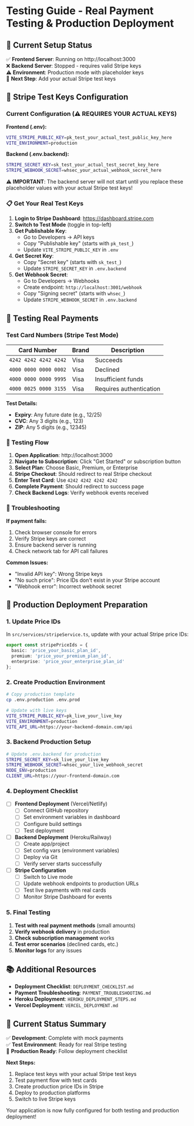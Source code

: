 # Testing Guide - Real Payment Testing & Production Deployment

## 🧪 Current Setup Status

✅ **Frontend Server**: Running on http://localhost:3000  
❌ **Backend Server**: Stopped - requires valid Stripe keys  
⚠️ **Environment**: Production mode with placeholder keys  
🔑 **Next Step**: Add your actual Stripe test keys  

## 🔑 Stripe Test Keys Configuration

### Current Configuration (⚠️ REQUIRES YOUR ACTUAL KEYS)

**Frontend (.env):**
```bash
VITE_STRIPE_PUBLIC_KEY=pk_test_your_actual_test_public_key_here
VITE_ENVIRONMENT=production
```

**Backend (.env.backend):**
```bash
STRIPE_SECRET_KEY=sk_test_your_actual_test_secret_key_here
STRIPE_WEBHOOK_SECRET=whsec_your_actual_webhook_secret_here
```

⚠️ **IMPORTANT**: The backend server will not start until you replace these placeholder values with your actual Stripe test keys!

### 📋 Get Your Real Test Keys

1. **Login to Stripe Dashboard**: https://dashboard.stripe.com
2. **Switch to Test Mode** (toggle in top-left)
3. **Get Publishable Key**:
   - Go to Developers → API keys
   - Copy "Publishable key" (starts with `pk_test_`)
   - Update `VITE_STRIPE_PUBLIC_KEY` in `.env`
4. **Get Secret Key**:
   - Copy "Secret key" (starts with `sk_test_`)
   - Update `STRIPE_SECRET_KEY` in `.env.backend`
5. **Get Webhook Secret**:
   - Go to Developers → Webhooks
   - Create endpoint: `http://localhost:3001/webhook`
   - Copy "Signing secret" (starts with `whsec_`)
   - Update `STRIPE_WEBHOOK_SECRET` in `.env.backend`

## 🧪 Testing Real Payments

### Test Card Numbers (Stripe Test Mode)

| Card Number | Brand | Description |
|-------------|-------|-------------|
| `4242 4242 4242 4242` | Visa | Succeeds |
| `4000 0000 0000 0002` | Visa | Declined |
| `4000 0000 0000 9995` | Visa | Insufficient funds |
| `4000 0025 0000 3155` | Visa | Requires authentication |

**Test Details:**
- **Expiry**: Any future date (e.g., 12/25)
- **CVC**: Any 3 digits (e.g., 123)
- **ZIP**: Any 5 digits (e.g., 12345)

### 🔄 Testing Flow

1. **Open Application**: http://localhost:3000
2. **Navigate to Subscription**: Click "Get Started" or subscription button
3. **Select Plan**: Choose Basic, Premium, or Enterprise
4. **Stripe Checkout**: Should redirect to real Stripe checkout
5. **Enter Test Card**: Use `4242 4242 4242 4242`
6. **Complete Payment**: Should redirect to success page
7. **Check Backend Logs**: Verify webhook events received

### 🐛 Troubleshooting

**If payment fails:**
1. Check browser console for errors
2. Verify Stripe keys are correct
3. Ensure backend server is running
4. Check network tab for API call failures

**Common Issues:**
- "Invalid API key": Wrong Stripe keys
- "No such price": Price IDs don't exist in your Stripe account
- "Webhook error": Incorrect webhook secret

## 🚀 Production Deployment Preparation

### 1. Update Price IDs

In `src/services/stripeService.ts`, update with your actual Stripe price IDs:

```typescript
export const stripePriceIds = {
  basic: 'price_your_basic_plan_id',
  premium: 'price_your_premium_plan_id', 
  enterprise: 'price_your_enterprise_plan_id'
};
```

### 2. Create Production Environment

```bash
# Copy production template
cp .env.production .env.prod

# Update with live keys
VITE_STRIPE_PUBLIC_KEY=pk_live_your_live_key
VITE_ENVIRONMENT=production
VITE_API_URL=https://your-backend-domain.com/api
```

### 3. Backend Production Setup

```bash
# Update .env.backend for production
STRIPE_SECRET_KEY=sk_live_your_live_key
STRIPE_WEBHOOK_SECRET=whsec_your_live_webhook_secret
NODE_ENV=production
CLIENT_URL=https://your-frontend-domain.com
```

### 4. Deployment Checklist

- [ ] **Frontend Deployment** (Vercel/Netlify)
  - [ ] Connect GitHub repository
  - [ ] Set environment variables in dashboard
  - [ ] Configure build settings
  - [ ] Test deployment

- [ ] **Backend Deployment** (Heroku/Railway)
  - [ ] Create app/project
  - [ ] Set config vars (environment variables)
  - [ ] Deploy via Git
  - [ ] Verify server starts successfully

- [ ] **Stripe Configuration**
  - [ ] Switch to Live mode
  - [ ] Update webhook endpoints to production URLs
  - [ ] Test live payments with real cards
  - [ ] Monitor Stripe Dashboard for events

### 5. Final Testing

1. **Test with real payment methods** (small amounts)
2. **Verify webhook delivery** in production
3. **Check subscription management** works
4. **Test error scenarios** (declined cards, etc.)
5. **Monitor logs** for any issues

## 📚 Additional Resources

- **Deployment Checklist**: `DEPLOYMENT_CHECKLIST.md`
- **Payment Troubleshooting**: `PAYMENT_TROUBLESHOOTING.md`
- **Heroku Deployment**: `HEROKU_DEPLOYMENT_STEPS.md`
- **Vercel Deployment**: `VERCEL_DEPLOYMENT.md`

## 🎯 Current Status Summary

✅ **Development**: Complete with mock payments  
✅ **Test Environment**: Ready for real Stripe testing  
🚀 **Production Ready**: Follow deployment checklist  

**Next Steps:**
1. Replace test keys with your actual Stripe test keys
2. Test payment flow with test cards
3. Create production price IDs in Stripe
4. Deploy to production platforms
5. Switch to live Stripe keys

Your application is now fully configured for both testing and production deployment!